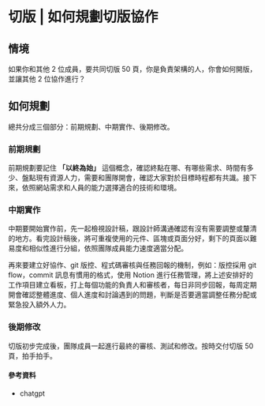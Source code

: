 # 切版 | 如何規劃切版協作
## 情境
如果你和其他 2 位成員，要共同切版 50 頁，你是負責架構的人，你會如何開版，並讓其他 2 位協作進行？

## 如何規劃
總共分成三個部分：前期規劃、中期實作、後期修改。

### 前期規劃
前期規劃要記住 **「以終為始」** 這個概念，確認終點在哪、有哪些需求、時間有多少、盤點現有資源人力，需要和團隊開會，確認大家對於目標時程都有共識。接下來，依照網站需求和人員的能力選擇適合的技術和環境。


### 中期實作
中期要開始實作前，先一起檢視設計稿，跟設計師溝通確認有沒有需要調整或釐清的地方。看完設計稿後，將可重複使用的元件、區塊或頁面分好，剩下的頁面以難易度和相似性進行分組，依照團隊成員能力速度適當分配。

再來要建立好協作、git 版控、程式碼審核與任務回報的機制，例如：版控採用 git flow，commit 訊息有慣用的格式，使用 Notion 進行任務管理，將上述安排好的工作項目建立看板，打上每個功能的負責人和審核者，每日非同步回報，每周定期開會確認整體進度、個人進度和討論遇到的問題，判斷是否要適當調整任務分配或緊急投入額外人力。


### 後期修改
切版初步完成後，團隊成員一起進行最終的審核、測試和修改。按時交付切版 50 頁，拍手拍手。


#### 參考資料
* chatgpt